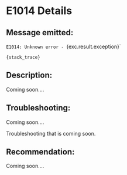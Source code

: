 # E1014 Details

## Message emitted:

`E1014: Unknown error - `{exc.result.exception}`
```
{stack_trace}
````

## Description:

Coming soon....

## Troubleshooting:

Coming soon....

Troubleshooting that is coming soon.

## Recommendation:

Coming soon....
